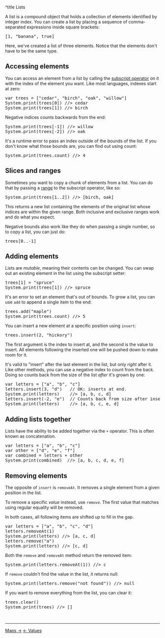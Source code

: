 ^title Lists

A list is a compound object that holds a collection of elements identified by
integer index. You can create a list by placing a sequence of comma-separated
expressions inside square brackets:

<pre class="snippet">
[1, "banana", true]
</pre>

Here, we've created a list of three elements. Notice that the elements don't
have to be the same type.

## Accessing elements

You can access an element from a list by calling the [subscript
operator][] on it with the index of the
element you want. Like most languages, indexes start at zero:

[subscript operator]: method-calls.html#subscripts

<pre class="snippet">
var trees = ["cedar", "birch", "oak", "willow"]
System.print(trees[0]) //> cedar
System.print(trees[1]) //> birch
</pre>

Negative indices counts backwards from the end:

<pre class="snippet">
System.print(trees[-1]) //> willow
System.print(trees[-2]) //> oak
</pre>

It's a runtime error to pass an index outside of the bounds of the list. If you
don't know what those bounds are, you can find out using count:

<pre class="snippet">
System.print(trees.count) //> 4
</pre>

## Slices and ranges

Sometimes you want to copy a chunk of elements from a list. You can do that by
passing a [range](values.html#ranges) to the subscript operator, like so:

<pre class="snippet">
System.print(trees[1..2]) //> [birch, oak]
</pre>

This returns a new list containing the elements of the original list whose
indices are within the given range. Both inclusive and exclusive ranges work
and do what you expect.

Negative bounds also work like they do when passing a single number, so to copy
a list, you can just do:

<pre class="snippet">
trees[0..-1]
</pre>

## Adding elements

Lists are *mutable*, meaning their contents can be changed. You can swap out an
existing element in the list using the subscript setter:

<pre class="snippet">
trees[1] = "spruce"
System.print(trees[1]) //> spruce
</pre>

It's an error to set an element that's out of bounds. To grow a list, you can
use `add` to append a single item to the end:

<pre class="snippet">
trees.add("maple")
System.print(trees.count) //> 5
</pre>

You can insert a new element at a specific position using `insert`:

<pre class="snippet">
trees.insert(2, "hickory")
</pre>

The first argument is the index to insert at, and the second is the value to
insert. All elements following the inserted one will be pushed down to
make room for it.

It's valid to "insert" after the last element in the list, but only *right*
after it. Like other methods, you can use a negative index to count from the
back. Doing so counts back from the size of the list *after* it's grown by one:

<pre class="snippet">
var letters = ["a", "b", "c"]
letters.insert(3, "d")   // OK: inserts at end.
System.print(letters)    //> [a, b, c, d]
letters.insert(-2, "e")  // Counts back from size after insert.
System.print(letters)    //> [a, b, c, e, d]
</pre>

## Adding lists together

Lists have the ability to be added together via the `+` operator. This is often known as concatenation.

<pre class="snippet">
var letters = ["a", "b", "c"]
var other = ["d", "e", "f"]
var combined = letters + other
System.print(combined)  //> [a, b, c, d, e, f]
</pre>

## Removing elements

The opposite of `insert` is `removeAt`. It removes a single element from a
given position in the list. 

To remove a specific _value_ instead, use `remove`. The first value that 
matches using regular equality will be removed.

In both cases, all following items are shifted up to fill in the gap.

<pre class="snippet">
var letters = ["a", "b", "c", "d"]
letters.removeAt(1)
System.print(letters) //> [a, c, d]
letters.remove("a")
System.print(letters) //> [c, d]
</pre>

Both the `remove` and `removeAt` method return the removed item:

<pre class="snippet">
System.print(letters.removeAt(1)) //> c
</pre>

If `remove` couldn't find the value in the list, it returns null:

<pre class="snippet">
System.print(letters.remove("not found")) //> null
</pre>

If you want to remove everything from the list, you can clear it:

<pre class="snippet">
trees.clear()
System.print(trees) //> []
</pre>

<br><hr>
<a class="right" href="maps.html">Maps &rarr;</a>
<a href="values.html">&larr; Values</a>
